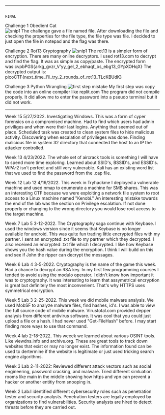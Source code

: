 ****************************************************************************************************************************************************************************
                                                                                FINAL
Challenge 1  Obedient Cat                                                                              
![snip1](https://user-images.githubusercontent.com/98431057/170601123-7f7d5f71-eb1d-4732-bf84-b3dbae732aed.PNG)
The challenge gave a file named file. After downloading the file and checking the properties for the file type, the file type was file. I decided to just open the file in notepad and the flag was there.

Challenge 2 Rot13 Cryptography
![snip1](https://user-images.githubusercontent.com/98431057/170601942-bd2b3f15-5c92-4ab7-ae30-d02b6946df4c.PNG)
The rot13 is a simpler form of encryption. There are many online decryptors. I used rot13.com to decrypt and find the flag. It was as simple as copy/paste. The encrypted form was:cvpbPGS{arkg_gvzr_V'yy_gel_2_ebhaqf_bs_ebg13_GYpXOHqX} The decrypted output is: picoCTF{next_time_I'll_try_2_rounds_of_rot13_TLcKBUdK}

Challenge 3 Python Wrangling
![first step mistake](https://user-images.githubusercontent.com/98431057/170602280-d3c5d57d-2e85-4983-9fe6-7f938f4f9a8a.PNG)
My first step was copy the code into an online compiler like replit.com
The program did not compile properly. It did allow me to enter the password into a pseudo terminal but it did not work.

















****************************************************************************************************************************************************************************
Week 15 5/27/2022. Investigating Windows. This was a form of cyper forensics on a compromised machine. Had to find which users had admin priviliges and when were their last logins. Anything that seemed out of place. Scheduled task was created to clean system files to hide malicious activity. Discovering when escalation of privileges was done. Finding malicious file in system 32 directory that connected the host to an IP the attacker controlled.

Week 13 4/23/2022. The whole set of aircrack tools is something I will have to spend more time exploring. Learned about SSID's, BSSID's, and ESSID's. WPA-2 isn't perfect and still very vulnerable. Kali has an existing word list that we used to find the password from the .cap file.

Week 12 Lab 12 4/16/2022. This week in Tryhackme I deployed a vulnerable machine and used nmap to enumerate a machine for SMB shares. This was an interesting CTF because we were exploiting a network file system to root access to a Linux machine named "Kenobi." An interesting mistake towards the end of the lab was the section on Privilege escalation. If not done properly or changing to the wrong directory you would lose root access to the target machine.

Week 7 Lab 5 3-12-2022. The Cryptography saga continue with Keybase. I used the windows version since it seems that Keybase is no longer available for android. This was quite fun trading little encrypted files with my partner. I sent an encrypted .txt file to my partner which they decrypted. I also received an encrypted .txt file which I decrypted. I like how Keybase shows you the hash value during the encryption. I think I will build on this and see if John the ripper can decrypt the messages.

Week  6 Lab 4 3-5-2022. Cryptography is the name of the game this week. Had a chance to decrypt an RSA key. In my first few programming courses I tended to avoid using the modulo operator. I didn't know how important it was to cryptography. It was interesting to learn that assymetrical encryption is great but definitely the most inconvenient. That's why HTTPS uses symmetrical encryption.

Week 5 Lab 3 2-25-2022. This week we did mobile malware analysis. We used MobSF to analyze malware files, find hashes, id's. I was able to view the full source code of mobile malware. Virustotal.com provided depper analysis from different antivirus software. It was cool that you could just upload a file or a hash. I had never used "Get-FileHash" before. I may start finding more ways to use that command.

Week 4 lab 2-18-2022. This weeek we learned about various OSINT tools. Like viewdns.info and archive.org. These are great tools to track down websites that exist or may no longer exist. The information found can be used to dertermine if the website is legitimate or just used tricking search engine algorithms.

Week 3 Lab 2-11-2022: Reviewed different attack vectors such as social engineering, password cracking, and malware. Tried different simluation rooms like main in the middle showing how https and vpn can prevent a hacker or another entitiy from snooping in. 

Week 2 Lab:I identified different cybersecurity roles such as penetration tester and security analysts. Penetration testers are legally employed by organizations to find vulnerabilities. Security analysts are hired to detect threats before they are carried out.
